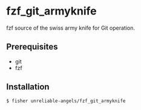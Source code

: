 # fzf_git_armyknife

fzf source of the swiss army knife for Git operation.

## Prerequisites

- git
- fzf

## Installation

```
$ fisher unreliable-angels/fzf_git_armyknife
```
